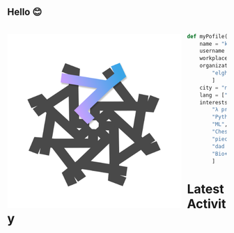 <!---
- 👋 Hi, I’m @kemalmao19
- 👀 I’m interested in ...
- 🌱 I’m currently learning ...
- 💞️ I’m looking to collaborate on ...
- 📫 How to reach me ...
kemalmao19/kemalmao19 is a ✨ special ✨ repository because its `README.md` (this file) appears on your GitHub profile.
You can click the Preview link to take a look at your changes. --->
## Hello 😊
<a href="elgharuty.com">   
<img 
  src="https://github.com/kemalmao19/kemalmao19/blob/main/rhymeflakes.png" 
  alt="elgharuty.com"
  style="margin-top:20px;margin-right:13px"
  align="left" 
  height="400px"
/>
</a>

```python

def myPofile(👀):
    name = "kemal"
    username = "kemalmao"
    workplace = "?"
    organization = [
        "elgharuty.com"
        ]
    city = "nomaden, 🇮🇩"
    lang = ["id", "en", "ar"]
    interests = [
        "λ programming",
        "Python",
        "ML",
        "Chess + Running",
        "piece of math",
        "dad jokes",
        "Bio+soil informatics"
        ]

```

# Latest Activity

